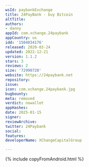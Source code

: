```yaml
---
wsId: paybankExchange
title: 24PayBank - buy Bitcoin
altTitle: 
authors:
- danny
appId: com.xchange.24paybank
appCountry: us
idd: '1504034176'
released: 2020-03-24
updated: 2022-12-21
version: 1.1.2
stars: 3
reviews: 2
size: '72990720'
website: https://24paybank.net
repository: 
issue: 
icon: com.xchange.24paybank.jpg
bugbounty: 
meta: removed
verdict: nowallet
appHashes: 
date: 2025-01-15
signer: 
reviewArchive: 
twitter: 24Paybank
social: 
features: 
developerName: XChangeCapitalGroup

---
```


{% include copyFromAndroid.html %}

